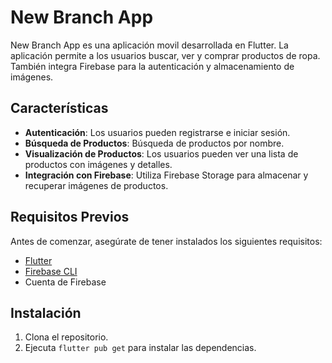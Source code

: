 # New Branch App

New Branch App es una aplicación movil desarrollada en Flutter. La aplicación permite a los usuarios buscar, ver y comprar productos de ropa. También integra Firebase para la autenticación y almacenamiento de imágenes.

## Características

- **Autenticación**: Los usuarios pueden registrarse e iniciar sesión.
- **Búsqueda de Productos**: Búsqueda de productos por nombre.
- **Visualización de Productos**: Los usuarios pueden ver una lista de productos con imágenes y detalles.
- **Integración con Firebase**: Utiliza Firebase Storage para almacenar y recuperar imágenes de productos.


## Requisitos Previos

Antes de comenzar, asegúrate de tener instalados los siguientes requisitos:

- [Flutter](https://flutter.dev/docs/get-started/install)
- [Firebase CLI](https://firebase.google.com/docs/cli)
- Cuenta de Firebase

## Instalación

1. Clona el repositorio.
2. Ejecuta `flutter pub get` para instalar las dependencias.





